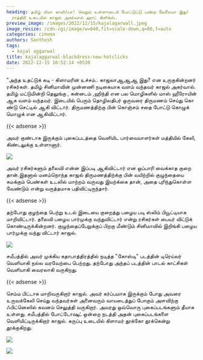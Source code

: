 ```yaml
---
heading: தமிழ் மியா காலிஃபா! வெறும் உள்ளாடையி போட்டுட்டு பண்ற வேலையா இது!
  ராத்திரி உடையில் காஜல் அகர்வால் ஹாட் கிளிக்ஸ்.
preview_image: /images/2022/12/15/kajalagarwall.jpeg
image_resize: /cdn-cgi/image/w=640,fit=scale-down,q=80,f=auto
categories: cinema
authors: Santhosh
tags:
  - kajal aggarwal
title: kajalaggarwal-blackdress-new-hotclicks
date: 2022-12-15 10:52:14 +0530
---
```

"அந்த உதட்டுக் கடி - கிளாமரின் உச்சம்.. காஜலாஆஆஆ இது?  என உருகுகின்றனர் ரசிகர்கள்.
தமிழ் சினிமாவின் முன்னணி நடிகையாக வளம் வந்தவர் காஜல் அகர்வால். தமிழ் மட்டுமின்றி தெலுங்கு , கன்னடம் ,ஹிந்தி என பல மொழிகளில்  மாஸ் ஹீரோயின் ஆக வளம் வந்தவர். இடையில் பெரும் தொழிலதிபர் ஒருவரை திருமணம் செய்து கொ ண்டு செட்டில் ஆகி விட்டார். 
திருமணத்திற்கு பின் கொஞ்சம் சதை போட்டு கொழுக் மொழுக் என ஆகிவிட்டார்.

{{< adsense >}}

அவர் குண்டாக இருக்கும் புகைப்படத்தை வெளியிட பார்வையாளர்கள் மத்தியில் கேலி, கிண்டலுக்கு உள்ளானார். 

![](/images/2022/12/15/kajalaggarwal-blackdress-new-hotclicks2.jpeg)

அவர் ரசிகர்களும் தலைவி என்ன இப்படி ஆகிவிட்டார் என ஒப்பாரி வைக்காத குறை தான்.இதனால் மனம்நொந்த காஜல் திருமணத்திற்க்கு பின் வயிற்றில் குழுந்தையை சுமக்கும் பெண்கள் உடலில் மாற்றம் வருவது இயற்க்கை  தான், அதை புரிந்துகொள்ள வேண்டும் என்று வருத்தமாக பதிவிட்டிருந்தார்.

{{< adsense >}}


தற்போது குழந்தை பெற்று உடல் இடையை குறைத்து பழைய படி  ஸ்லிம் பியூட்டியாக மாறிவிட்டார். தலைவி பழைய பார்முக்கு  வந்துவிட்டார் என்று ரசிகர்கள்  பையர் விட்டுக் கொண்டிருக்கின்றனர். குழுந்தைப்பேறுக்குப் பிறகு மீண்டும் சினிமாவில் இறிங்கி பழைய பார்முக்கு வந்து விட்டார் காஜல். 


![](/images/2022/12/15/kajalaggarwal-blackdress-new-hotclicks4.jpeg)

சமீபத்தில் அவர் முக்கிய கதாபாத்திரத்தில் நடித்த "கோஸ்டி" படத்தின் டிரெய்லர் வெளியாகி நல்ல வரவேற்பை பெற்றது. தற்போது அந்தப் படத்தின் பாடல் காட்சிகள் வெளியாகி வைரலாகி வருகிறது.

{{< adsense >}}


செம்ம பிட்டாக மாறிவருகிறார் காஜல்‌. அவர் கர்ப்பமாக இருக்கும் போது அவரை உருவக்கேலி செய்து வந்தவர்கள் அனைவரும் வாயடைத்துப் போகும் அளவிற்கு ஃபிட்னெஸில் கவனம் செலுத்தி வருகிறார்.‌ அவரது ஒவ்வொரு புகைப்படங்களும் தீயாக உள்ளது.
சமீபத்தில் போட்டோஷுட் ஒன்றை நடத்தி அதன் புகைப்படங்களை வெளியிட்டிருக்கிறார் காஜல். கருப்பு உடையில் கிளாமர் தூக்கோ தூக்கென்று தூக்குகிறது.

![](/images/2022/12/15/kajalaggarwal-blackdress-new-hotclicks6.jpeg)

![](/images/2022/12/15/kajalaggarwal-blackdress-new-hotclicks.jpeg)